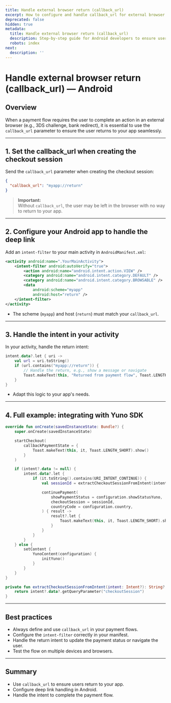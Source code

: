 ```yaml
---
title: Handle external browser return (callback_url)
excerpt: How to configure and handle callback_url for external browser payment flows in Android
deprecated: false
hidden: true
metadata:
  title: Handle external browser return (callback_url)
  description: Step-by-step guide for Android developers to ensure users return to the app after external payment flows using callback_url.
  robots: index
next:
  description: ''
---
```


# Handle external browser return (callback_url) — Android

## Overview

When a payment flow requires the user to complete an action in an external browser (e.g., 3DS challenge, bank redirect), it is essential to use the `callback_url` parameter to ensure the user returns to your app seamlessly.

---

## 1. Set the callback_url when creating the checkout session

Send the `callback_url` parameter when creating the checkout session:

```json
{
  "callback_url": "myapp://return"
}
```

> **Important:**  
> Without `callback_url`, the user may be left in the browser with no way to return to your app.

---

## 2. Configure your Android app to handle the deep link

Add an `intent-filter` to your main activity in `AndroidManifest.xml`:

```xml
<activity android:name=".YourMainActivity">
    <intent-filter android:autoVerify="true">
        <action android:name="android.intent.action.VIEW" />
        <category android:name="android.intent.category.DEFAULT" />
        <category android:name="android.intent.category.BROWSABLE" />
        <data
            android:scheme="myapp"
            android:host="return" />
    </intent-filter>
</activity>
```
- The scheme (`myapp`) and host (`return`) must match your `callback_url`.

---

## 3. Handle the intent in your activity

In your activity, handle the return intent:

```kotlin
intent.data?.let { uri ->
    val url = uri.toString()
    if (url.contains("myapp://return")) {
        // Handle the return, e.g., show a message or navigate
        Toast.makeText(this, "Returned from payment flow", Toast.LENGTH_SHORT).show()
    }
}
```
- Adapt this logic to your app's needs.

---

## 4. Full example: integrating with Yuno SDK

```kotlin
override fun onCreate(savedInstanceState: Bundle?) {
    super.onCreate(savedInstanceState)

    startCheckout(
        callbackPaymentState = {
            Toast.makeText(this, it, Toast.LENGTH_SHORT).show()
        }
    )

    if (intent?.data != null) {
        intent.data?.let {
            if (it.toString().contains(URI_INTENT_CONTINUE)) {
                val sessionId = extractCheckoutSessionFromIntent(intent)

                continuePayment(
                    showPaymentStatus = configuration.showStatusYuno,
                    checkoutSession = sessionId,
                    countryCode = configuration.country,
                ) { result ->
                    result?.let {
                        Toast.makeText(this, it, Toast.LENGTH_SHORT).show()
                    }
                }
            }
        }
    } else {
        setContent {
            YunoContent(configuration) {
                initYuno()
            }
        }
    }
}

private fun extractCheckoutSessionFromIntent(intent: Intent?): String? {
    return intent?.data?.getQueryParameter("checkoutSession")
}
```

---

## Best practices

- Always define and use `callback_url` in your payment flows.
- Configure the `intent-filter` correctly in your manifest.
- Handle the return intent to update the payment status or navigate the user.
- Test the flow on multiple devices and browsers.

---

## Summary

- Use `callback_url` to ensure users return to your app.
- Configure deep link handling in Android.
- Handle the intent to complete the payment flow. 